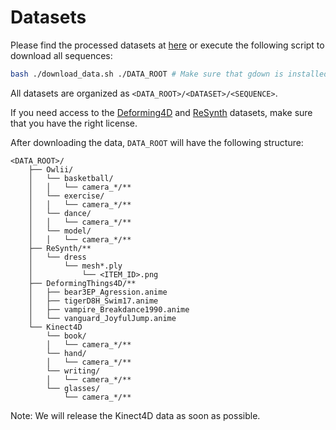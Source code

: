 # Datasets

Please find the processed datasets at [here](https://drive.google.com/drive/u/0/folders/XXX) or execute the following script to download all sequences:
```bash
bash ./download_data.sh ./DATA_ROOT # Make sure that gdown is installed
```
All datasets are organized as `<DATA_ROOT>/<DATASET>/<SEQUENCE>`.

If you need access to the [Deforming4D](https://github.com/rabbityl/DeformingThings4D) and [ReSynth](https://pop.is.tue.mpg.de/) datasets, make sure that you have the right license. 

After downloading the data, `DATA_ROOT` will have the following structure: 

```
<DATA_ROOT>/
    ├── Owlii/
    │   └── basketball/
    │   │   └── camera_*/**
    │   └── exercise/
    │   │   └── camera_*/**
    │   └── dance/
    │   │   └── camera_*/**
    │   └── model/
    │   │   └── camera_*/**
    ├── ReSynth/**
    │   └── dress
    │       └── mesh*.ply
    │           └── <ITEM_ID>.png
    ├── DeformingThings4D/**
    │   ├── bear3EP_Agression.anime
    │   ├── tigerD8H_Swim17.anime
    │   ├── vampire_Breakdance1990.anime
    │   └── vanguard_JoyfulJump.anime
    └── Kinect4D
        └── book/
        │   └── camera_*/**
        └── hand/
        │   └── camera_*/**
        └── writing/
        │   └── camera_*/**
        └── glasses/
            └── camera_*/**
```
Note: We will release the Kinect4D data as soon as possible. 
